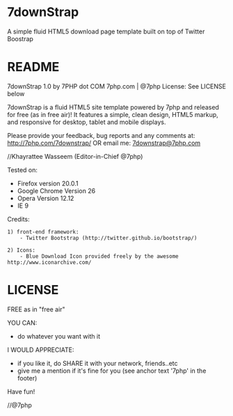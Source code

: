 7downStrap
==========

A simple fluid HTML5 download page template built on top of Twitter Boostrap


README
==========
7downStrap 1.0 by 7PHP dot COM
7php.com | @7php
License: See LICENSE below

7downStrap is a fluid HTML5 site template powered by 7php
and released for free (as in free air)! It features a simple,
clean design, HTML5 markup, and responsive for desktop, tablet and mobile displays.

Please provide your feedback, bug reports and any comments at: http://7php.com/7downstrap/
OR email me: 7downstrap@7php.com

//Khayrattee Wasseem
(Editor-in-Chief @7php)

Tested on:
- Firefox version 20.0.1
- Google Chrome Version 26
- Opera Version 12.12
- IE 9

Credits:

	1) front-end framework:
		- Twitter Bootstrap (http://twitter.github.io/bootstrap/)

	2) Icons:
		- Blue Download Icon provided freely by the awesome http://www.iconarchive.com/


LICENSE
==========

FREE as in "free air"

YOU CAN:
- do whatever you want with it

I WOULD APPRECIATE:
- if you like it, do SHARE it with your network, friends..etc
- give me a mention if it's fine for you (see anchor text '7php' in the footer)

Have fun!

//@7php
